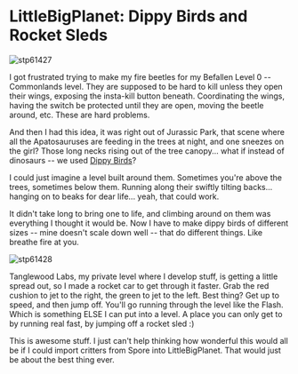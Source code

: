 # LittleBigPlanet: Dippy Birds and Rocket Sleds

![](http://westkarana.com/wp-content/uploads/2008/11/stp61427.jpg "stp61427")

I got frustrated trying to make my fire beetles for my Befallen Level 0 -- Commonlands level. They are supposed to be hard to kill unless they open their wings, exposing the insta-kill button beneath. Coordinating the wings, having the switch be protected until they are open, moving the beetle around, etc. These are hard problems.

And then I had this idea, it was right out of Jurassic Park, that scene where all the Apatosauruses are feeding in the trees at night, and one sneezes on the girl? Those long necks rising out of the tree canopy... what if instead of dinosaurs -- we used [Dippy Birds](http://en.wikipedia.org/wiki/Drinking_bird)?

I could just imagine a level built around them. Sometimes you're above the trees, sometimes below them. Running along their swiftly tilting backs... hanging on to beaks for dear life... yeah, that could work.

It didn't take long to bring one to life, and climbing around on them was everything I thought it would be. Now I have to make dippy birds of different sizes -- mine doesn't scale down well -- that do different things. Like breathe fire at you.

![](http://westkarana.com/wp-content/uploads/2008/11/stp61428.jpg "stp61428")

Tanglewood Labs, my private level where I develop stuff, is getting a little spread out, so I made a rocket car to get through it faster. Grab the red cushion to jet to the right, the green to jet to the left. Best thing? Get up to speed, and then jump off. You'll go running through the level like the Flash. Which is something ELSE I can put into a level. A place you can only get to by running real fast, by jumping off a rocket sled :)

This is awesome stuff. I just can't help thinking how wonderful this would all be if I could import critters from Spore into LittleBigPlanet. That would just be about the best thing ever.

